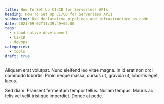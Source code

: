 ```yaml
---
title: How To Set Up CI/CD for Serverless APIs
heading: How To Set Up CI/CD for Serverless APIs
subheading: Use declarative pipelines and infrastructure as code
date: 2021-09-02T11:39:49+02:00
tags:
  - cloud native development
  - CI/CD
  - devops
categories:
  - tools
draft: true
---
```


Aliquam erat volutpat. Nunc eleifend leo vitae magna. In id erat non orci
commodo lobortis. Proin neque massa, cursus ut, gravida ut, lobortis eget,
lacus.

Sed diam. Praesent fermentum tempor tellus. Nullam tempus. Mauris ac felis
vel velit tristique imperdiet. Donec at pede.
